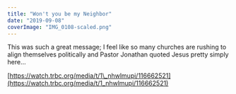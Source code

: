```yaml
---
title: "Won't you be my Neighbor"
date: "2019-09-08"
coverImage: "IMG_0108-scaled.png"
---
```


This was such a great message; I feel like so many churches are rushing to align themselves politically and Pastor Jonathan quoted Jesus pretty simply here...

[https://watch.trbc.org/media/t/1\_nhwlmupi/116662521](https://watch.trbc.org/media/t/1_nhwlmupi/116662521)
